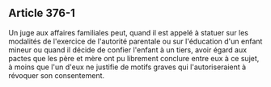 Article 376-1
----
Un juge aux affaires familiales peut, quand il est appelé à statuer sur les
modalités de l'exercice de l'autorité parentale ou sur l'éducation d'un enfant
mineur ou quand il décide de confier l'enfant à un tiers, avoir égard aux pactes
que les père et mère ont pu librement conclure entre eux à ce sujet, à moins que
l'un d'eux ne justifie de motifs graves qui l'autoriseraient à révoquer son
consentement.
